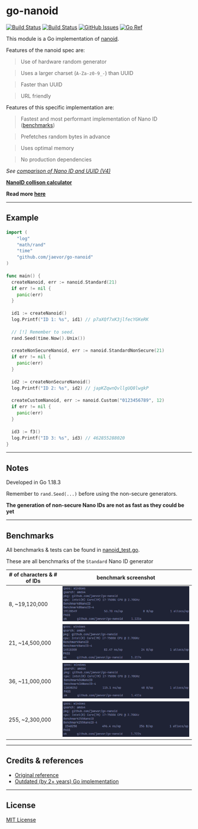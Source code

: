 # **go-nanoid**

[![Build Status](https://github.com/jaevor/go-nanoid/workflows/tests/badge.svg)](https://github.com/jaevor/go-nanoid/actions)
[![Build Status](https://github.com/jaevor/go-nanoid/workflows/lint/badge.svg)](https://github.com/jaevor/go-nanoid/actions)
[![GitHub Issues](https://img.shields.io/github/issues/jaevor/go-nanoid.svg)](https://github.com/jaevor/go-nanoid/issues)
[![Go Ref](https://pkg.go.dev/badge/github.com/jaevor/go-nanoid)](https://pkg.go.dev/github.com/jaevor/go-nanoid)

This module is a Go implementation of [nanoid](https://github.com/ai/nanoid).

Features of the nanoid spec are:
> Use of hardware random generator

> Uses a larger charset (`A-Za-z0-9_-`) than UUID

> Faster than UUID

> URL friendly

Features of this specific implementation are:
> Fastest and most performant implementation of Nano ID ([benchmarks](#benchmarks))

> Prefetches random bytes in advance

> Uses optimal memory

> No production dependencies

*See [comparison of Nano ID and UUID (V4)](https://github.com/ai/nanoid/blob/main/README.md#comparison-with-uuid)*

**[NanoID collison calculator](https://zelark.github.io/nano-id-cc/)**

**Read more [here](https://github.com/ai/nanoid/blob/main/README.md)**

---

## Example

```go
import (
	"log"
	"math/rand"
	"time"
	"github.com/jaevor/go-nanoid"
)

func main() {
  createNanoid, err := nanoid.Standard(21)
  if err != nil {
    panic(err)
  }

  id1 := createNanoid()
  log.Printf("ID 1: %s", id1) // p7aXQf7xK3jlfecYGKeRK

  // [!] Remember to seed. 
  rand.Seed(time.Now().Unix())

  createNonSecureNanoid, err := nanoid.StandardNonSecure(21)
  if err != nil {
    panic(err)
  }

  id2 := createNonSecureNanoid()
  log.Printf("ID 2: %s", id2) // japKZqwnQvllgUQ8lwgkP

  createCustomNanoid, err := nanoid.Custom("0123456789", 12)
  if err != nil {
    panic(err)
  }

  id3 := f3()
  log.Printf("ID 3: %s", id3) // 462855288020
}

```
---

## Notes
Developed in Go 1.18.3

Remember to `rand.Seed(...)` before using the non-secure generators.

**The generation of non-secure Nano IDs are not as fast as they could be yet**

---

## Benchmarks
All benchmarks & tests can be found in [nanoid_test.go](./nanoid_test.go).

These are all benchmarks of the `Standard` Nano ID generator

| # of characters & # of IDs | benchmark screenshot |
| -------------------------- | ---------- |
| 8, ~19,120,000             | <img src="img/benchmark-8.png">   |
| 21, ~14,500,000            | <img src="img/benchmark-21.png">  |
| 36, ~11,000,000            | <img src="img/benchmark-36.png">  |
| 255, ~2,300,000            | <img src="img/benchmark-255.png"> |

---

## Credits & references
- [Original reference](https://github.com/ai/nanoid)
- [Outdated (by 2+ years) Go implementation](https://github.com/matoous/go-nanoid)

---

## License
[MIT License](./LICENSE)
